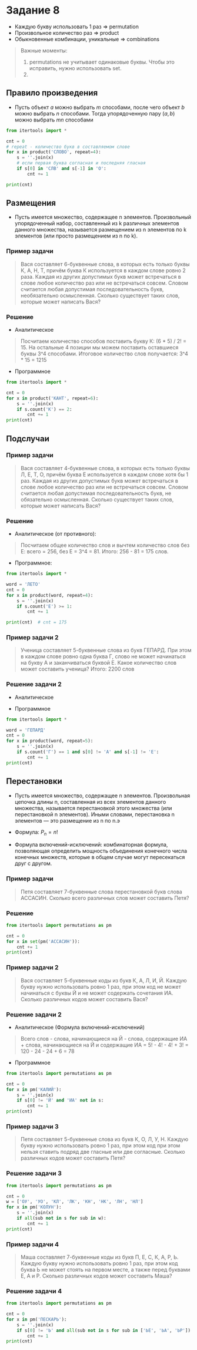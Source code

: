 # Задание 8

+ Каждую букву использовать 1 раз => permutation
+ Произвольное количество раз => product
+ Обыкновенные комбинации, уникальные => combinations

> Важные моменты:
> 1. permutations не учитывает одинаковые буквы. Чтобы это исправить, нужно использовать set.
> 2.

## Правило произведения

+ Пусть объект $a$ можно выбрать $m$ способами, после чего объект $b$ можно выбрать $n$ способами. Тогда упорядоченную
  пару $(a, b)$ можно выбрать $mn$ способами

```python
from itertools import *

cnt = 0
# repeat - количество букв в составляемом слове
for x in product('СЛОВО', repeat=4):
    s = ''.join(x)
    # если первая буква согласная и последняя гласная
    if s[0] in 'СЛВ' and s[-1] in 'О':
        cnt += 1

print(cnt)
```

## Размещения

+ Пусть имеется множество, содержащее n элементов. Произвольный упорядоченный набор, составленный из k различных
  элементов данного множества, называется размещением из n элементов по k элементов (или просто размещением из n по k).

### Пример задачи

> Вася составляет 6-буквенные слова, в которых есть только буквы К, А, Н, Т, причём буква К используется в каждом слове
> ровно 2 раза. Каждая из других допустимых букв может встречаться в слове любое количество раз или не встречаться
> совсем.
> Словом считается любая допустимая последовательность букв, необязательно осмысленная. Сколько существует таких слов,
> которые может написать Вася?

### Решение

+ Аналитическое

> Посчитаем количество способов поставить букву К: (6 * 5) / 2! = 15. На остальные 4 позиции мы можем поставить
> оставшиеся
> буквы 3^4 способами. Итоговое количество слов получается: 3^4 * 15 = 1215

+ Программное

```python
from itertools import *

cnt = 0
for x in product('КАНТ', repeat=6):
    s = ''.join(x)
    if s.count('К') == 2:
        cnt += 1
print(cnt)
```

## Подслучаи

### Пример задачи

> Вася составляет 4-буквенные слова, в которых есть только буквы Л, Е, Т, О, причём буква Е используется в каждом слове
> хотя бы 1 раз. Каждая из других допустимых букв может встречаться в слове любое количество раз или не встречаться
> совсем. Словом считается любая допустимая последовательность букв, не обязательно осмысленная. Сколько существует
> таких
> слов, которые может написать Вася?

### Решение

+ Аналитическое (от противного):

> Посчитаем общее количество слов и вычтем количество слов без Е: всего = 256, без Е = 3^4 = 81.
> Итого: 256 - 81 = 175 слов.

+ Программное:

```python
from itertools import *

word = 'ЛЕТО'
cnt = 0
for x in product(word, repeat=4):
    s = ''.join(x)
    if s.count('Е') >= 1:
        cnt += 1

print(cnt)  # cnt = 175
```

### Пример задачи 2

> Ученица составляет 5-буквенные слова из букв ГЕПАРД. При этом в каждом слове ровно одна буква Г, слово не может
> начинаться на букву А и заканчиваться буквой Е. Какое количество слов может составить ученица?
> Итого: 2200 слов

### Решение задачи 2

+ Аналитическое

+ Программное

```python
from itertools import *

word = 'ГЕПАРД'
cnt = 0
for x in product(word, repeat=5):
    s = ''.join(x)
    if s.count('Г') == 1 and s[0] != 'А' and s[-1] != 'Е':
        cnt += 1
print(cnt)
```

## Перестановки

+ Пусть имеется множество, содержащее n элементов. Произвольная цепочка
  длины n, составленная из всех элементов данного множества, называется перестановкой этого
  множества (или перестановкой n элементов).
  Иными словами, перестановка n элементов — это размещение из n по n.э

+ Формула: $P_n = n!$

+ Формула включений-исключений: комбинаторная формула, позволяющая определить мощность объединения конечного числа
  конечных множеств, которые в общем случае могут пересекаться друг с другом.

### Пример задачи

> Петя составляет 7-буквенные слова перестановкой букв слова АССАСИН. Сколько всего различных слов может составить
> Петя?

### Решение

```python
from itertools import permutations as pm

cnt = 0
for x in set(pm('АССАСИН')):
    cnt += 1
print(cnt)
```

### Пример задачи 2

> Вася составляет 5-буквенные коды из букв К, А, Л, И, Й. Каждую букву нужно использовать ровно 1 раз, при этом код не
> может начинаться с буквы Й и не может содержать сочетания ИА. Сколько различных кодов может составить Вася?

### Решение задачи 2

+ Аналитическое (Формула включений-исключений)

> Всего слов - слова, начинающиеся на Й - слова, содержащие ИА + слова, начинающиеся на Й и содержащие ИА =
> 5! - 4! - 4! + 3! = 120 - 24 - 24 + 6 = 78

+ Программное

```python
from itertools import permutations as pm

cnt = 0
for x in pm('КАЛИЙ'):
    s = ''.join(x)
    if s[0] != 'Й' and 'ИА' not in s:
        cnt += 1
print(cnt)
```

### Пример задачи 3

> Петя составляет 5-буквенные слова из букв К, О, Л, У, Н. Каждую букву нужно использовать ровно 1 раз, при этом код при
> этом нельзя ставить подряд две гласные или две согласные. Сколько различных кодов может составить Петя?

### Решение задачи 3

```python
from itertools import permutations as pm

cnt = 0
w = ['ОУ', 'УО', 'КЛ', 'ЛК', 'КН', 'НК', 'ЛН', 'НЛ']
for x in pm('КОЛУН'):
    s = ''.join(x)
    if all(sub not in s for sub in w):
        cnt += 1
print(cnt)
```

### Пример задачи 4

> Маша составляет 7-буквенные коды из букв П, Е, С, К, А, Р, Ь. Каждую букву нужно использовать ровно 1 раз, при этом
> код буква Ь не может стоять на первом месте, а также перед буквами Е, А и Р. Сколько различных кодов может составить
> Маша?

### Решение задачи 4

```python
from itertools import permutations as pm

cnt = 0
for x in pm('ПЕСКАРЬ'):
    s = ''.join(x)
    if s[0] != 'Ь' and all(sub not in s for sub in ['ЬЕ', 'ЬА', 'ЬР']):
        cnt += 1
print(cnt)
```
